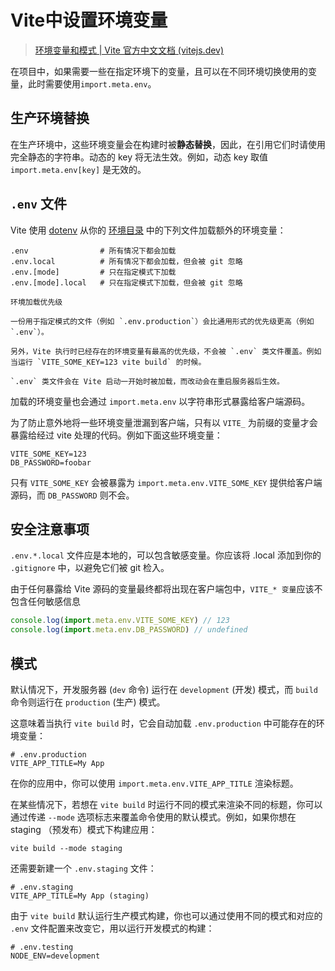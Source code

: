 # Vite中设置环境变量

> [环境变量和模式 | Vite 官方中文文档 (vitejs.dev)](https://cn.vitejs.dev/guide/env-and-mode.html#env-files)

在项目中，如果需要一些在指定环境下的变量，且可以在不同环境切换使用的变量，此时需要使用`import.meta.env`。

## 生产环境替换

在生产环境中，这些环境变量会在构建时被**静态替换**，因此，在引用它们时请使用完全静态的字符串。动态的 key 将无法生效。例如，动态 key 取值 `import.meta.env[key]` 是无效的。

## `.env` 文件

Vite 使用 [dotenv](https://github.com/motdotla/dotenv) 从你的 [环境目录](https://cn.vitejs.dev/config/shared-options.html#envdir) 中的下列文件加载额外的环境变量：

```
.env                # 所有情况下都会加载
.env.local          # 所有情况下都会加载，但会被 git 忽略
.env.[mode]         # 只在指定模式下加载
.env.[mode].local   # 只在指定模式下加载，但会被 git 忽略
```

```
环境加载优先级

一份用于指定模式的文件（例如 `.env.production`）会比通用形式的优先级更高（例如 `.env`）。

另外，Vite 执行时已经存在的环境变量有最高的优先级，不会被 `.env` 类文件覆盖。例如当运行 `VITE_SOME_KEY=123 vite build` 的时候。

`.env` 类文件会在 Vite 启动一开始时被加载，而改动会在重启服务器后生效。
```

加载的环境变量也会通过 `import.meta.env` 以字符串形式暴露给客户端源码。

为了防止意外地将一些环境变量泄漏到客户端，只有以 `VITE_` 为前缀的变量才会暴露给经过 vite 处理的代码。例如下面这些环境变量：

```
VITE_SOME_KEY=123
DB_PASSWORD=foobar
```

只有 `VITE_SOME_KEY` 会被暴露为 `import.meta.env.VITE_SOME_KEY` 提供给客户端源码，而 `DB_PASSWORD` 则不会。

## 安全注意事项

`.env.*.local` 文件应是本地的，可以包含敏感变量。你应该将 .local 添加到你的 `.gitignore` 中，以避免它们被 git 检入。

由于任何暴露给 Vite 源码的变量最终都将出现在客户端包中，`VITE_* 变量`应该不包含任何敏感信息

```js
console.log(import.meta.env.VITE_SOME_KEY) // 123
console.log(import.meta.env.DB_PASSWORD) // undefined
```

## 模式

默认情况下，开发服务器 (`dev` 命令) 运行在 `development` (开发) 模式，而 `build` 命令则运行在 `production` (生产) 模式。

这意味着当执行 `vite build` 时，它会自动加载 `.env.production` 中可能存在的环境变量：

```
# .env.production
VITE_APP_TITLE=My App
```

在你的应用中，你可以使用 `import.meta.env.VITE_APP_TITLE` 渲染标题。

在某些情况下，若想在 `vite build` 时运行不同的模式来渲染不同的标题，你可以通过传递 `--mode` 选项标志来覆盖命令使用的默认模式。例如，如果你想在 staging （预发布）模式下构建应用：

```
vite build --mode staging
```

还需要新建一个 `.env.staging` 文件：

```
# .env.staging
VITE_APP_TITLE=My App (staging)
```

由于 `vite build` 默认运行生产模式构建，你也可以通过使用不同的模式和对应的 `.env` 文件配置来改变它，用以运行开发模式的构建：

```
# .env.testing
NODE_ENV=development
```
